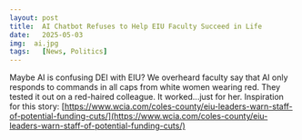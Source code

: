 ```yaml
---
layout: post
title:  AI Chatbot Refuses to Help EIU Faculty Succeed in Life
date:   2025-05-03
img:  ai.jpg
tags:   [News, Politics]
---
```


Maybe AI is confusing DEI with EIU? We overheard faculty say that AI only responds to commands in all caps from white women wearing red. They tested it out on a red-haired colleague. It worked...just for her.
Inspiration for this story: [https://www.wcia.com/coles-county/eiu-leaders-warn-staff-of-potential-funding-cuts/](https://www.wcia.com/coles-county/eiu-leaders-warn-staff-of-potential-funding-cuts/)
